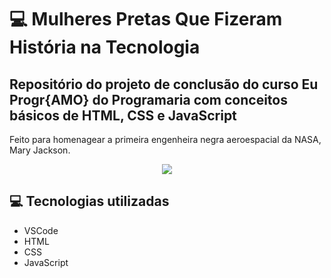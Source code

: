 <h1>💻 Mulheres Pretas Que Fizeram História na Tecnologia</h1>

<h2> Repositório do projeto de conclusão do curso Eu Progr{AMO} do Programaria com conceitos básicos de HTML, CSS e JavaScript</h2>
<p align=”center”>Feito para homenagear a primeira engenheira negra aeroespacial da NASA, Mary Jackson.</center>

<p align="center"><img src="https://user-images.githubusercontent.com/79284447/116483042-b7db6b00-a85c-11eb-8aaf-c9faf1b6212d.png"></center>

<h2>💻 Tecnologias utilizadas </h2>
<ul>
  <li>VSCode</li>
  <li>HTML</li>
  <li>CSS</li>
  <li>JavaScript</li>
</ul>
